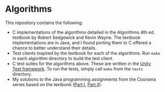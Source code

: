 # Algorithms

This repository contains the following:
- C implementations of the algorithms detailed in the Algorithms 4th ed. textbook by Robert Sedgewick and Kevin Wayne. The textbook implementations are in Java, and I found porting them to C offered a chance to better understand their details. 
- Test clients inspired by the textbook for each of the algorithms. Run `make` in each algorithm directory to build the test client.
- C test suites for the algorithms above. These are written in the [Unity Test framework](https://github.com/ThrowTheSwitch/Unity). To run the tests, simply call `make` from the `tests` directory.
- My solutions to the Java programming assignments from the Coursera series based on the textbook ([Part I](https://www.coursera.org/learn/algorithms-part1), [Part II](https://www.coursera.org/learn/algorithms-part2)).
